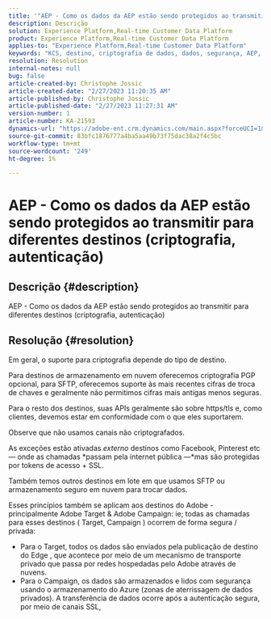 ```yaml
---
title: '"AEP - Como os dados da AEP estão sendo protegidos ao transmitir para diferentes destinos (criptografia, autenticação)'
description: Descrição
solution: Experience Platform,Real-time Customer Data Platform
product: Experience Platform,Real-time Customer Data Platform
applies-to: "Experience Platform,Real-time Customer Data Platform"
keywords: "KCS, destino, criptografia de dados, dados, segurança, AEP, RT-CDP, Adobe, Target, Campaign"
resolution: Resolution
internal-notes: null
bug: false
article-created-by: Christophe Jossic
article-created-date: "2/27/2023 11:20:35 AM"
article-published-by: Christophe Jossic
article-published-date: "2/27/2023 11:27:31 AM"
version-number: 1
article-number: KA-21593
dynamics-url: "https://adobe-ent.crm.dynamics.com/main.aspx?forceUCI=1&pagetype=entityrecord&etn=knowledgearticle&id=070e31be-90b6-ed11-83fe-6045bd006a22"
source-git-commit: 83bfc1876777a4ba5aa49b73f75dac38a2f4c5bc
workflow-type: tm+mt
source-wordcount: '249'
ht-degree: 1%

---
```


# AEP - Como os dados da AEP estão sendo protegidos ao transmitir para diferentes destinos (criptografia, autenticação)

## Descrição {#description}

AEP - Como os dados da AEP estão sendo protegidos ao transmitir para diferentes destinos (criptografia, autenticação)

## Resolução {#resolution}


Em geral, o suporte para criptografia depende do tipo de destino.

Para destinos de armazenamento em nuvem oferecemos criptografia PGP opcional, para SFTP, oferecemos suporte às mais recentes cifras de troca de chaves e geralmente não permitimos cifras mais antigas menos seguras.

Para o resto dos destinos, suas APIs geralmente são sobre https/tls e, como clientes, devemos estar em conformidade com o que eles suportarem.

Observe que não usamos canais não criptografados.

As exceções estão ativadas *externo* destinos como Facebook, Pinterest etc — onde as chamadas *passam pela internet pública —*mas são protegidas por tokens de acesso + SSL.

Também temos outros destinos em lote em que usamos SFTP ou armazenamento seguro em nuvem para trocar dados.



Esses princípios também se aplicam aos destinos do Adobe - principalmente Adobe Target &amp; Adobe Campaign: ie; todas as chamadas para esses destinos ( Target, Campaign ) ocorrem de forma segura / privada:

- Para o Target, todos os dados são enviados pela publicação de destino do Edge , que acontece por meio de um mecanismo de transporte privado que passa por redes hospedadas pelo Adobe através de nuvens.
- Para o Campaign, os dados são armazenados e lidos com segurança usando o armazenamento do Azure (zonas de aterrissagem de dados privados). A transferência de dados ocorre após a autenticação segura, por meio de canais SSL,



